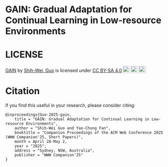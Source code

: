 # GAIN: Gradual Adaptation for Continual Learning in Low-resource Environments

# LICENSE
<p xmlns:cc="http://creativecommons.org/ns#" xmlns:dct="http://purl.org/dc/terms/"><a property="dct:title" rel="cc:attributionURL" href="https://github.com/swguo/GAIN">GAIN</a> by <a rel="cc:attributionURL dct:creator" property="cc:attributionName" href="https://swguo.github.io/">Shih-Wei, Guo</a> is licensed under <a href="https://creativecommons.org/licenses/by-sa/4.0/?ref=chooser-v1" target="_blank" rel="license noopener noreferrer" style="display:inline-block;">CC BY-SA 4.0<img style="height:22px!important;margin-left:3px;vertical-align:text-bottom;" src="https://mirrors.creativecommons.org/presskit/icons/cc.svg?ref=chooser-v1" alt=""><img style="height:22px!important;margin-left:3px;vertical-align:text-bottom;" src="https://mirrors.creativecommons.org/presskit/icons/by.svg?ref=chooser-v1" alt=""><img style="height:22px!important;margin-left:3px;vertical-align:text-bottom;" src="https://mirrors.creativecommons.org/presskit/icons/sa.svg?ref=chooser-v1" alt=""></a></p>

# Citation
If you find this useful in your research, please consider citing:
```
@inproceedings{Guo-2025-gain,
    title = "GAIN: Gradual Adaptation for Continual Learning in Low-resource Environments",
    author = "Shih-Wei Guo and Yao-Chung Fan",
    booktitle = "Companion Proceedings of the ACM Web Conference 2025 (WWW Companion'25, Short Papers)",
    month = April 28-May 2,
    year = "2025",
    address = "Sydney, NSW, Australia",
    publisher = "WWW Companion'25"
}
```
